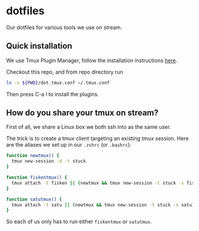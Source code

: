 # dotfiles
Our dotfiles for various tools we use on stream.

## Quick installation

We use Tmux Plugin Manager, follow the installation instructions
[here](https://github.com/tmux-plugins/tpm#installation).

Checkout this repo, and from repo directory run

```bash
ln -s ${PWD}/dot.tmux.conf ~/.tmux.conf
```

Then press C-a I to install the plugins.

## How do you share your tmux on stream?

First of all, we share a Linux box we both ssh into as the same user.

The trick is to create a tmux client targeting an existing tmux session. Here
are the aliases we set up in our `.zshrc` (or `.bashrc`):

```bash
function newtmux() {
  tmux new-session -d -t stuck
}

function fiskentmux() {
  tmux attach -t fisken || (newtmux && tmux new-session -t stuck -s fisken)
}

function satutmux() {
  tmux attach -t satu || (newtmux && tmux new-session -t stuck -s satu)
}
```

So each of us only has to run either `fiskentmux` or `satutmux`.
